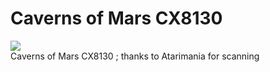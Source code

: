 # Caverns of Mars CX8130  
  
![](attachments/Caverns_of_Mars_CX8130.jpg)  
Caverns of Mars CX8130 ; thanks to Atarimania for scanning  
